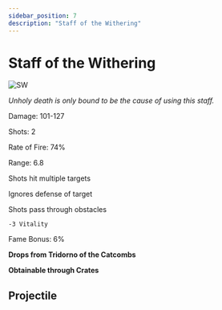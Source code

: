 ```yaml
---
sidebar_position: 7
description: "Staff of the Withering"
---
```


# Staff of the Withering

![SW](https://vwiki.valorserver.com/api/item/picture/staff%20of%20the%20withering)

<i>Unholy death is only bound to be the cause of using this staff.</i>

Damage: 101-127

Shots: 2

Rate of Fire: 74% 

Range: 6.8

Shots hit multiple targets

Ignores defense of target

Shots pass through obstacles

    -3 Vitality

Fame Bonus: 6%

**Drops from Tridorno of the Catcombs**

**Obtainable through Crates**

## Projectile
